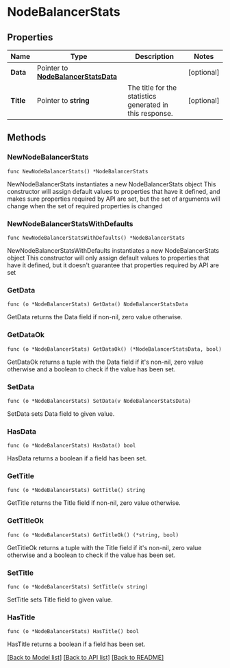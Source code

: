# NodeBalancerStats

## Properties

Name | Type | Description | Notes
------------ | ------------- | ------------- | -------------
**Data** | Pointer to [**NodeBalancerStatsData**](NodeBalancerStatsData.md) |  | [optional] 
**Title** | Pointer to **string** | The title for the statistics generated in this response.  | [optional] 

## Methods

### NewNodeBalancerStats

`func NewNodeBalancerStats() *NodeBalancerStats`

NewNodeBalancerStats instantiates a new NodeBalancerStats object
This constructor will assign default values to properties that have it defined,
and makes sure properties required by API are set, but the set of arguments
will change when the set of required properties is changed

### NewNodeBalancerStatsWithDefaults

`func NewNodeBalancerStatsWithDefaults() *NodeBalancerStats`

NewNodeBalancerStatsWithDefaults instantiates a new NodeBalancerStats object
This constructor will only assign default values to properties that have it defined,
but it doesn't guarantee that properties required by API are set

### GetData

`func (o *NodeBalancerStats) GetData() NodeBalancerStatsData`

GetData returns the Data field if non-nil, zero value otherwise.

### GetDataOk

`func (o *NodeBalancerStats) GetDataOk() (*NodeBalancerStatsData, bool)`

GetDataOk returns a tuple with the Data field if it's non-nil, zero value otherwise
and a boolean to check if the value has been set.

### SetData

`func (o *NodeBalancerStats) SetData(v NodeBalancerStatsData)`

SetData sets Data field to given value.

### HasData

`func (o *NodeBalancerStats) HasData() bool`

HasData returns a boolean if a field has been set.

### GetTitle

`func (o *NodeBalancerStats) GetTitle() string`

GetTitle returns the Title field if non-nil, zero value otherwise.

### GetTitleOk

`func (o *NodeBalancerStats) GetTitleOk() (*string, bool)`

GetTitleOk returns a tuple with the Title field if it's non-nil, zero value otherwise
and a boolean to check if the value has been set.

### SetTitle

`func (o *NodeBalancerStats) SetTitle(v string)`

SetTitle sets Title field to given value.

### HasTitle

`func (o *NodeBalancerStats) HasTitle() bool`

HasTitle returns a boolean if a field has been set.


[[Back to Model list]](../README.md#documentation-for-models) [[Back to API list]](../README.md#documentation-for-api-endpoints) [[Back to README]](../README.md)


